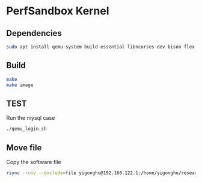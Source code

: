 # PerfSandbox Kernel

## Dependencies

```bash
sudo apt install qemu-system build-essential libncurses-dev bison flex libssl-dev libelf-dev debootstrap libguestfs-tools
```

## Build

```bash
make
make image
```

## TEST
Run the mysql case

```bash
./qemu_login.sh

```

## Move file
Copy the software file

```bash
rsync -rcnv --exclude=file yigonghu@192.168.122.1:/home/yigonghu/research/perfIsolation/software/isolation_mysql/5.6.22/ /home/psandbox/software/mysql/5.6.22/
```
